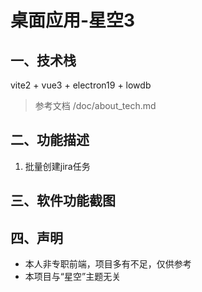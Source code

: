 # 桌面应用-星空3

## 一、技术栈

vite2 + vue3 + electron19 + lowdb

> 参考文档 /doc/about_tech.md

## 二、功能描述

1. 批量创建jira任务

## 三、软件功能截图

## 四、声明
* 本人非专职前端，项目多有不足，仅供参考
* 本项目与“星空”主题无关